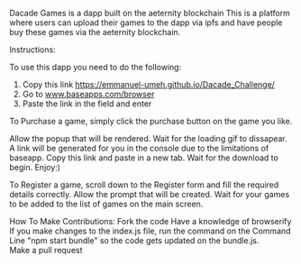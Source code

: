 Dacade Games is a dapp built on the aeternity blockchain
This is a platform where users can upload their games to the dapp via ipfs and have people buy these games via the aeternity blockchain.

Instructions:

To use this dapp you need to do the following:
1. Copy this link https://emmanuel-umeh.github.io/Dacade_Challenge/ 
2. Go to www.baseapps.com/browser
3. Paste the link in the field and enter


To Purchase a game, simply click the purchase button on the game you like.

 
Allow the popup that will be rendered.
Wait for the loading gif to dissapear.
A link will be generated for you in the console due to the limitations of baseapp.
Copy this link and paste in a new tab.
Wait for the download to begin.
Enjoy:)


To Register a game, scroll down to the Register form and fill the required details correctly.
Allow the prompt that will be created. 
Wait for your games to be added to the list of games on the main screen.


How To Make Contributions:
Fork the code
Have a knowledge of browserify
If you make changes to the index.js file, run the command on the Command Line "npm start bundle" so the code gets updated on the bundle.js.\
Make a pull request
